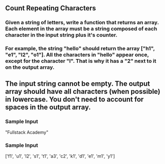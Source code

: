 ## Count Repeating Characters

### Given a string of letters, write a function that returns an array. Each element in the array must be a string composed of each character in the input string plus it's counter. 

### For example, the string "hello" should return the array ["h1", "e1", "l2", "o1"]. All the characters in "hello" appear once, except for the character "l". That is why it has a "2" next to it on the output array. 

## The input string cannot be empty. The output array should have all characters (when possible) in lowercase. You don't need to account for spaces in the output array. 

<h3>Sample Input</h3>
"Fullstack Academy"

<h3>Sample Input</h3>
['f1', 'u1', 'l2', 's1', 't1', 'a3', 'c2', 'k1', 'd1', 'e1', 'm1', 'y1']